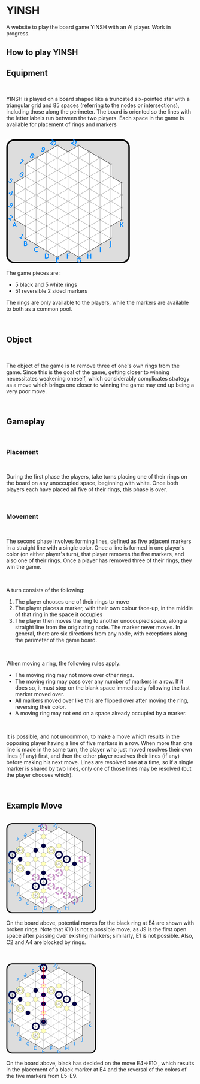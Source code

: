 # YINSH
A website to play the board game YINSH with an AI player. Work in progress. 

<h2> How to play YINSH
<h2>
            Equipment
        </h2>
        <div class = "ruleDescription">
        <br>
        <p>YINSH is played on a board shaped like a truncated six-pointed star with a triangular grid and 85 spaces (referring to the nodes or intersections), including those along the perimeter. The board is oriented so the lines with the letter labels run between the two players. Each space in the game is available for placement of rings and markers</p>
        <br>
        <img src = "website/img/emptyBoard.png" class = "center" alt = "board">
        <br>
        <p>The game pieces are:</p>
        <ul>
            <li>5 black and 5 white rings</li>
            <li>51 reversible 2 sided markers</li>
        </ul>
        <p>The rings are only available to the players, while the markers are available to both as a common pool.</p>
        </div>
        <br>
        <h2>
            Object
        </h2>
        <div class = "ruleDescription">
        <br>
        <p>The object of the game is to remove three of one's own rings from the game. Since this is the goal of the game, getting closer to winning necessitates weakening oneself, which considerably complicates strategy as a move which brings one closer to winning the game may end up being a very poor move. </p>
        </div>
        <br>
        <h2>
            Gameplay
        </h2>
        <div class = "ruleDescription">
        <br>
        <h3>
            Placement
        </h3>
        <br>
            <p>During the first phase the players, take turns placing one of their rings on the board on any unoccupied space, beginning with white. Once both players each have placed all five of their rings, this phase is over. </p>
            <br>
        <h3>
            Movement
        </h3>
        <br>
        <p>The second phase involves forming lines, defined as five adjacent markers in a straight line with a single color. Once a line is formed in one player's color (on either player's turn), that player removes the five markers, and also one of their rings. Once a player has removed three of their rings, they win the game. </p>
        <br>
        <p>A turn consists of the following:</p>
        <ol>
            <li>The player chooses one of their rings to move</li>
            <li>The player places a marker, with their own colour face-up, in the middle of that ring in the space it occupies</li>
            <li>The player then moves the ring to another unoccupied space, along a straight line from the originating node. The marker never moves. In general, there are six directions from any node, with exceptions along the perimeter of the game board.</li>
        </ol>
        <br>
        <p>When moving a ring, the following rules apply:</p>
        <ul>
            <li>The moving ring may not move over other rings.</li>
            <li>The moving ring may pass over any number of markers in a row. If it does so, it must stop on the blank space immediately following the last marker moved over. </li>
            <li>All markers moved over like this are flipped over after moving the ring, reversing their color.</li>
            <li>A moving ring may not end on a space already occupied by a marker.</li>
        </ul>
        <br>
        <p>It is possible, and not uncommon, to make a move which results in the opposing player having a line of five markers in a row. When more than one line is made in the same turn, the player who just moved resolves their own lines (if any) first, and then the other player resolves their lines (if any) before making his next move. Lines are resolved one at a time, so if a single marker is shared by two lines, only one of those lines may be resolved (but the player chooses which). </p>
        </div>
        <br>
        <h2>
            Example Move
        </h2>
        <div class = "ruleDescription">
        <br>
        <img src = "website/img/boardBeforeMove.png" class = "center2" alt = "example move">
        <br>
        <p>On the board above, potential moves for the black ring at E4 are shown with broken rings. Note that K10 is not a possible move, as J9 is the first open space after passing over existing markers; similarly, E1 is not possible. Also, C2 and A4 are blocked by rings. </p>
        <br>
        <br>
        <img src = "website/img/boardAfterMove.png" class = "center2" alt = "example move">
        <br>
        <p>On the board above, black has decided on the move E4→E10 , which results in the placement of a black marker at E4 and the reversal of the colors of the five markers from E5–E9. </p>
        <br>
        <br>
        <br>
        <br>
        <br>
    </div>